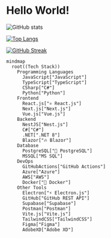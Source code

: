 # Hello World!

![GitHub stats](https://github-readme-stats.vercel.app/api?username=sametcn99&show_icons=true&theme=dark)

[![Top Langs](https://github-readme-stats.vercel.app/api/top-langs/?username=sametcn99&layout=pie&theme=dark)](https://github.com/anuraghazra/github-readme-stats)

[![GitHub Streak](https://github-readme-streak-stats.herokuapp.com?user=sametcn99&theme=dark&hide_border=true&border_radius=6&date_format=M%20j%5B%2C%20Y%5D)](https://git.io/streak-stats)

```mermaid
mindmap
  root((Tech Stack))
    Programming Languages
      JavaScript["JavaScript"]
      TypeScript["TypeScript"]
      CSharp["C#"]
      Python["Python"]
    Frontend
      React.js["⚛️ React.js"]
      Next.js["Next.js"]
      Vue.js["Vue.js"]
    Backend
      NestJS["Nest.js"]
      C#["C#"]
      .NET[".NET 8"]
      Blazor["🔥 Blazor"]
    Database
      PostgreSQL["🐘 PostgreSQL"]
      MSSQL["MS SQL"]
    DevOps
      GitHubActions["GitHub Actions"]
      Azure["Azure"]
      AWS["AWS"]
      Docker["🐳 Docker"]
    Other Tools
      Electron["⚡ Electron.js"]
      GitHub["GitHub REST API"]
      Supabase["Supabase"]
      Postman["Postman"]
      Vite.js["Vite.js"]
      TailwindCSS["TailwindCSS"]
      Figma["Figma"]
      AdobeXD["Adobe XD"]
```
